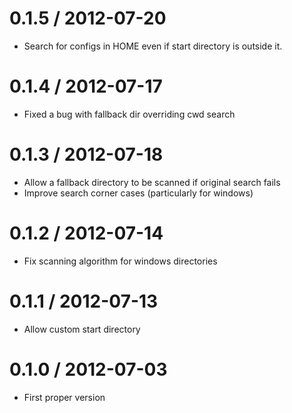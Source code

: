 0.1.5 / 2012-07-20
==================
  * Search for configs in HOME even if start directory is outside it.

0.1.4 / 2012-07-17
==================
  * Fixed a bug with fallback dir overriding cwd search

0.1.3 / 2012-07-18
==================
  * Allow a fallback directory to be scanned if original search fails
  * Improve search corner cases (particularly for windows)

0.1.2 / 2012-07-14
==================
  * Fix scanning algorithm for windows directories

0.1.1 / 2012-07-13
==================
  * Allow custom start directory

0.1.0 / 2012-07-03
==================
  * First proper version

